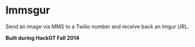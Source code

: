Immsgur
=======

Send an image via MMS to a Twilio number and receive back an Imgur URL.

**Built during HackGT Fall 2014**
